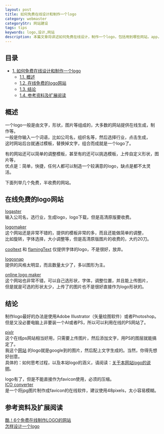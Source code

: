 ```yaml
---
layout: post
title: 如何免费在线设计和制作一个logo
category: webmaster
categoryStr: 网站建设
tags: tips
keywords: logo,设计,网站
description: 本篇文章将讲述如何免费在线设计，制作一个logo，包括用到哪些网站，app，软件等。
---
```


<div id="table-of-contents">
<h2>目录</h2>
<div id="text-table-of-contents">
<ul>
<li><a href="#sec-1">1. 如何免费在线设计和制作一个logo</a>
<ul>
<li><a href="#sec-1-1">1.1. 概述</a></li>
<li><a href="#sec-1-2">1.2. 在线免费的logo网站</a></li>
<li><a href="#sec-1-3">1.3. 结论</a></li>
<li><a href="#sec-1-4">1.4. 参考资料及扩展阅读</a></li>
</ul>
</li>
</ul>
</div>
</div>

## 概述<a id="sec-1-1" name="sec-1-1"></a>

一个logo一般是由文字，形状，图片等组成的，大多数的网站提供在线生成，制作等。  
一般是你输入一个词语，比如公司名，组织名等，然后选择行业，点击生成，  
这时网站后台就通过模板，替换掉文字，组合而成就是一个logo了。  

有的网站还可以简单的调整模板，甚至有的还可以挑选模板，上传自定义形状，图片等，  
优点是：简单，快捷，任何人都可以制造一个较满意的logo，缺点是都不太灵活。  

下面列举几个免费，半收费的网站。  

## 在线免费的logo网站<a id="sec-1-2" name="sec-1-2"></a>

[logaster](https://www.logaster.com/)  
输入公司名，选行业，生成logo，logo下载，但是高清原版要收费。  

[logomaker](http://logomaker.com/)  
这个网站还是非常不错的，提供的模板非常的多，而且还能做简单的调整，  
比如旋转，字体选择，大小调整等，但是高清原版图片的收费的，大约20刀。  

[cooltext](https://cooltext.com/) 和 [flamingText](http://www.flamingtext.com/) 仅提供字体的logo，不是很好，放弃。  

[logosnap](https://www.logosnap.com/)  
提供的风格太明显，而且数量太少了，多以图形为主。  

[online logo maker](http://www.onlinelogomaker.com/)  
这个网站也非常不错，可以自己选形状，字体，调整位置，并且能上传图片，  
但是就是可选的形状太少，上传了的图片也不是很好直接作为logo形状的。  

## 结论<a id="sec-1-3" name="sec-1-3"></a>

制作logo最好的办法是使用Adobe Illustrator（矢量绘图软件）或者Photoshop。    
但是又没必要电脑上非要装一个AI或者PS，所以可以利用在线的PS网站了。  

[pixlr](https://pixlr.com/editor/)  
这个在线ps网站相当好用，只需要上传图片，然后添加文字，用PS的图层就能搞定了。  
我这个[网站](http://3gods.com) 的logo就是google到的图片，然后配上文字生成的。当然，你得先想好创意。  
具体的：如何思考过程，以及本站logo的涵义，请阅读：[关于本网站logo的说明](http://3gods.com/3gods-Logo-Explaination)。  

logo有了，但是不能直接作为favicon使用，必须的压缩。  
[ICO converter](https://www.icoconverter.com/)  
是一个将jpg图片制作成favicon的在线软件，建议使用48pixels，太小容易模糊。  

## 参考资料及扩展阅读<a id="sec-1-4" name="sec-1-4"></a>

[酷！6个免费在线制作LOGO的网站](http://www.uisdc.com/7-online-logo-design-website)  
[怎样设计一个logo](https://www.zhihu.com/question/20202407)  
